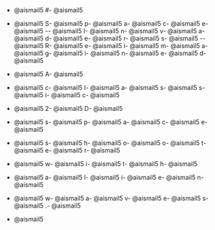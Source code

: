 - @aismail5
#- @aismail5
 - @aismail5
S- @aismail5
p- @aismail5
a- @aismail5
c- @aismail5
e- @aismail5
-- @aismail5
I- @aismail5
n- @aismail5
v- @aismail5
a- @aismail5
d- @aismail5
e- @aismail5
r- @aismail5
s- @aismail5
-- @aismail5
R- @aismail5
e- @aismail5
i- @aismail5
m- @aismail5
a- @aismail5
g- @aismail5
i- @aismail5
n- @aismail5
e- @aismail5
d- @aismail5

- @aismail5
A- @aismail5
 - @aismail5
c- @aismail5
l- @aismail5
a- @aismail5
s- @aismail5
s- @aismail5
i- @aismail5
c- @aismail5
 - @aismail5
2- @aismail5
D- @aismail5
 - @aismail5
s- @aismail5
p- @aismail5
a- @aismail5
c- @aismail5
e- @aismail5
 - @aismail5
s- @aismail5
h- @aismail5
o- @aismail5
o- @aismail5
t- @aismail5
e- @aismail5
r- @aismail5
 - @aismail5
w- @aismail5
i- @aismail5
t- @aismail5
h- @aismail5
 - @aismail5
a- @aismail5
l- @aismail5
i- @aismail5
e- @aismail5
n- @aismail5
 - @aismail5
w- @aismail5
a- @aismail5
v- @aismail5
e- @aismail5
s- @aismail5
.- @aismail5

- @aismail5
